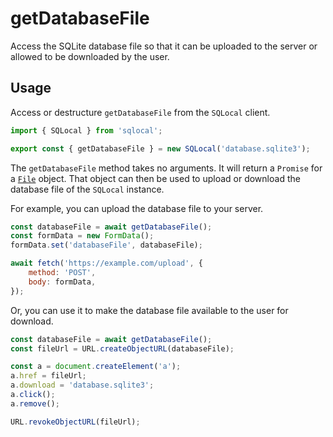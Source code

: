 # getDatabaseFile

Access the SQLite database file so that it can be uploaded to the server or allowed to be downloaded by the user.

## Usage

Access or destructure `getDatabaseFile` from the `SQLocal` client.

```javascript
import { SQLocal } from 'sqlocal';

export const { getDatabaseFile } = new SQLocal('database.sqlite3');
```

<!-- @include: ../_partials/initialization-note.md -->

The `getDatabaseFile` method takes no arguments. It will return a `Promise` for a [`File`](https://developer.mozilla.org/en-US/docs/Web/API/File) object. That object can then be used to upload or download the database file of the `SQLocal` instance.

For example, you can upload the database file to your server.

```javascript
const databaseFile = await getDatabaseFile();
const formData = new FormData();
formData.set('databaseFile', databaseFile);

await fetch('https://example.com/upload', {
	method: 'POST',
	body: formData,
});
```

Or, you can use it to make the database file available to the user for download.

```javascript
const databaseFile = await getDatabaseFile();
const fileUrl = URL.createObjectURL(databaseFile);

const a = document.createElement('a');
a.href = fileUrl;
a.download = 'database.sqlite3';
a.click();
a.remove();

URL.revokeObjectURL(fileUrl);
```
